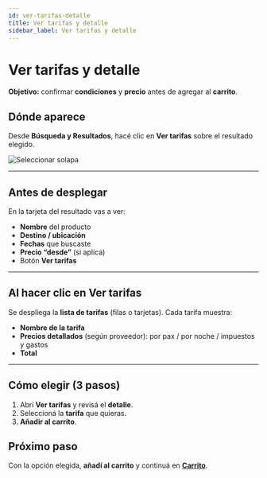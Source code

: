 ```yaml
---
id: ver-tarifas-detalle
title: Ver tarifas y detalle
sidebar_label: Ver tarifas y detalle
---
```


# Ver tarifas y detalle
**Objetivo:** confirmar **condiciones** y **precio** antes de agregar al **carrito**.

## Dónde aparece
Desde **Búsqueda y Resultados**, hacé clic en **Ver tarifas** sobre el resultado elegido.

![Seleccionar solapa](/img/reservas-online/detalle-tarifa.png)

---

## Antes de desplegar
En la tarjeta del resultado vas a ver:
- **Nombre** del producto
- **Destino / ubicación**
- **Fechas** que buscaste
- **Precio “desde”** (si aplica)
- Botón **Ver tarifas**
  
---

## Al hacer clic en **Ver tarifas**
Se despliega la **lista de tarifas** (filas o tarjetas). Cada tarifa muestra:
- **Nombre de la tarifa** 
- **Precios detallados** (según proveedor): por pax / por noche / impuestos y gastos
- **Total** 

---

## Cómo elegir (3 pasos)
1. Abrí **Ver tarifas** y revisá el **detalle**.
2. Seleccioná la **tarifa** que quieras.
3. **Añadir al carrito**.

<!-- ## Mensajes comunes
- **No disponible al confirmar** → elegí otra opción o volvé a resultados.
- **Moneda distinta a la esperada** → verificá el selector/configuración.
- **Ocupación incompatible** → ajustá pasajeros/edades en la búsqueda. -->

## Próximo paso
Con la opción elegida, **añadí al carrito** y continuá en **[Carrito](../general/carrito-y-servicios.md)**.

<!-- Imagen sugerida (cuando la tengas en /static/img/reservas-online/general/):
![Ver tarifas y detalle](/img/reservas-online/general/ver-tarifas-detalle.png)
-->
